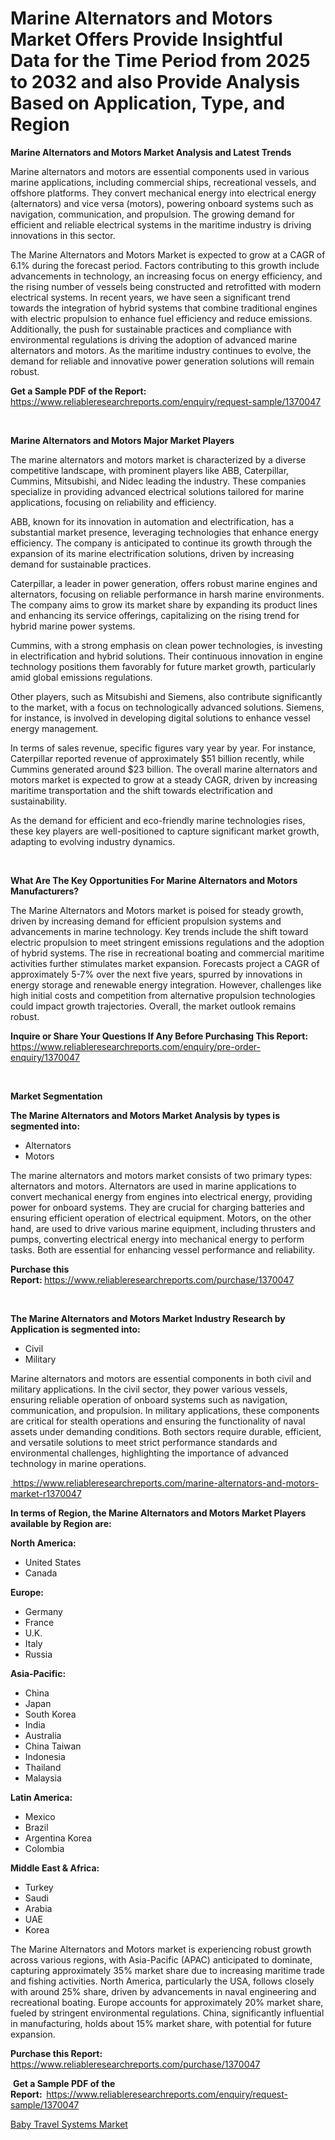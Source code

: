 <p><h1>Marine Alternators and Motors Market Offers Provide Insightful Data for the Time Period from 2025 to 2032 and also Provide Analysis Based on Application, Type, and Region</h1></p><p><strong>Marine Alternators and Motors Market Analysis and Latest Trends</strong></p>
<p><p>Marine alternators and motors are essential components used in various marine applications, including commercial ships, recreational vessels, and offshore platforms. They convert mechanical energy into electrical energy (alternators) and vice versa (motors), powering onboard systems such as navigation, communication, and propulsion. The growing demand for efficient and reliable electrical systems in the maritime industry is driving innovations in this sector.</p><p>The Marine Alternators and Motors Market is expected to grow at a CAGR of 6.1% during the forecast period. Factors contributing to this growth include advancements in technology, an increasing focus on energy efficiency, and the rising number of vessels being constructed and retrofitted with modern electrical systems. In recent years, we have seen a significant trend towards the integration of hybrid systems that combine traditional engines with electric propulsion to enhance fuel efficiency and reduce emissions. Additionally, the push for sustainable practices and compliance with environmental regulations is driving the adoption of advanced marine alternators and motors. As the maritime industry continues to evolve, the demand for reliable and innovative power generation solutions will remain robust.</p></p>
<p><strong>Get a Sample PDF of the Report:&nbsp;</strong> <a href="https://www.reliableresearchreports.com/enquiry/request-sample/1370047?utm_campaign=3031&utm_medium=2&utm_source=Github&utm_content=ia&utm_term=22032025&utm_id=marine-alternators-and-motors">https://www.reliableresearchreports.com/enquiry/request-sample/1370047</a></p>
<p>&nbsp;</p>
<p><strong>Marine Alternators and Motors Major Market Players</strong></p>
<p><p>The marine alternators and motors market is characterized by a diverse competitive landscape, with prominent players like ABB, Caterpillar, Cummins, Mitsubishi, and Nidec leading the industry. These companies specialize in providing advanced electrical solutions tailored for marine applications, focusing on reliability and efficiency. </p><p>ABB, known for its innovation in automation and electrification, has a substantial market presence, leveraging technologies that enhance energy efficiency. The company is anticipated to continue its growth through the expansion of its marine electrification solutions, driven by increasing demand for sustainable practices.</p><p>Caterpillar, a leader in power generation, offers robust marine engines and alternators, focusing on reliable performance in harsh marine environments. The company aims to grow its market share by expanding its product lines and enhancing its service offerings, capitalizing on the rising trend for hybrid marine power systems.</p><p>Cummins, with a strong emphasis on clean power technologies, is investing in electrification and hybrid solutions. Their continuous innovation in engine technology positions them favorably for future market growth, particularly amid global emissions regulations.</p><p>Other players, such as Mitsubishi and Siemens, also contribute significantly to the market, with a focus on technologically advanced solutions. Siemens, for instance, is involved in developing digital solutions to enhance vessel energy management.</p><p>In terms of sales revenue, specific figures vary year by year. For instance, Caterpillar reported revenue of approximately $51 billion recently, while Cummins generated around $23 billion. The overall marine alternators and motors market is expected to grow at a steady CAGR, driven by increasing maritime transportation and the shift towards electrification and sustainability.</p><p>As the demand for efficient and eco-friendly marine technologies rises, these key players are well-positioned to capture significant market growth, adapting to evolving industry dynamics.</p></p>
<p>&nbsp;</p>
<p><strong>What Are The Key Opportunities For Marine Alternators and Motors Manufacturers?</strong></p>
<p><p>The Marine Alternators and Motors market is poised for steady growth, driven by increasing demand for efficient propulsion systems and advancements in marine technology. Key trends include the shift toward electric propulsion to meet stringent emissions regulations and the adoption of hybrid systems. The rise in recreational boating and commercial maritime activities further stimulates market expansion. Forecasts project a CAGR of approximately 5-7% over the next five years, spurred by innovations in energy storage and renewable energy integration. However, challenges like high initial costs and competition from alternative propulsion technologies could impact growth trajectories. Overall, the market outlook remains robust.</p></p>
<p><strong>Inquire or Share Your Questions If Any Before Purchasing This Report:</strong> <a href="https://www.reliableresearchreports.com/enquiry/pre-order-enquiry/1370047?utm_campaign=3031&utm_medium=2&utm_source=Github&utm_content=ia&utm_term=22032025&utm_id=marine-alternators-and-motors">https://www.reliableresearchreports.com/enquiry/pre-order-enquiry/1370047</a></p>
<p>&nbsp;</p>
<p><strong>Market Segmentation</strong></p>
<p><strong>The Marine Alternators and Motors Market Analysis by types is segmented into:</strong></p>
<p><ul><li>Alternators</li><li>Motors</li></ul></p>
<p><p>The marine alternators and motors market consists of two primary types: alternators and motors. Alternators are used in marine applications to convert mechanical energy from engines into electrical energy, providing power for onboard systems. They are crucial for charging batteries and ensuring efficient operation of electrical equipment. Motors, on the other hand, are used to drive various marine equipment, including thrusters and pumps, converting electrical energy into mechanical energy to perform tasks. Both are essential for enhancing vessel performance and reliability.</p></p>
<p><strong>Purchase this Report:&nbsp;</strong><a href="https://www.reliableresearchreports.com/purchase/1370047?utm_campaign=3031&utm_medium=2&utm_source=Github&utm_content=ia&utm_term=22032025&utm_id=marine-alternators-and-motors">https://www.reliableresearchreports.com/purchase/1370047</a></p>
<p>&nbsp;</p>
<p><strong>The Marine Alternators and Motors Market Industry Research by Application is segmented into:</strong></p>
<p><ul><li>Civil</li><li>Military</li></ul></p>
<p><p>Marine alternators and motors are essential components in both civil and military applications. In the civil sector, they power various vessels, ensuring reliable operation of onboard systems such as navigation, communication, and propulsion. In military applications, these components are critical for stealth operations and ensuring the functionality of naval assets under demanding conditions. Both sectors require durable, efficient, and versatile solutions to meet strict performance standards and environmental challenges, highlighting the importance of advanced technology in marine operations.</p></p>
<p><a href="https://www.reliableresearchreports.com/marine-alternators-and-motors-market-r1370047?utm_campaign=3031&utm_medium=2&utm_source=Github&utm_content=ia&utm_term=22032025&utm_id=marine-alternators-and-motors">&nbsp;https://www.reliableresearchreports.com/marine-alternators-and-motors-market-r1370047</a></p>
<p><strong>In terms of Region, the Marine Alternators and Motors Market Players available by Region are:</strong></p>
<p>
    <p> <strong> North America: </strong>
        <ul>
            <li>United States</li>
            <li>Canada</li>
        </ul>
        </p> 
    <p> <strong> Europe: </strong>
        <ul>
            <li>Germany</li>
            <li>France</li>
            <li>U.K.</li>
            <li>Italy</li>
            <li>Russia</li>
        </ul>
        </p> 
    <p> <strong> Asia-Pacific: </strong>
        <ul>
            <li>China</li>
            <li>Japan</li>
            <li>South Korea</li>
            <li>India</li>
            <li>Australia</li>
            <li>China Taiwan</li>
            <li>Indonesia</li>
            <li>Thailand</li>
            <li>Malaysia</li>
        </ul>
        </p> 
    <p> <strong> Latin America: </strong>
        <ul>
            <li>Mexico</li>
            <li>Brazil</li>
            <li>Argentina Korea</li>
            <li>Colombia</li>
        </ul>
        </p> 
    <p> <strong> Middle East & Africa: </strong>
        <ul>
            <li>Turkey</li>
            <li>Saudi</li>
            <li>Arabia</li>
            <li>UAE</li>
            <li>Korea</li>
        </ul>
    </p>
    </p>
<p><p>The Marine Alternators and Motors market is experiencing robust growth across various regions, with Asia-Pacific (APAC) anticipated to dominate, capturing approximately 35% market share due to increasing maritime trade and fishing activities. North America, particularly the USA, follows closely with around 25% share, driven by advancements in naval engineering and recreational boating. Europe accounts for approximately 20% market share, fueled by stringent environmental regulations. China, significantly influential in manufacturing, holds about 15% market share, with potential for future expansion.</p></p>
<p><strong>Purchase this Report: </strong><a href="https://www.reliableresearchreports.com/purchase/1370047?utm_campaign=3031&utm_medium=2&utm_source=Github&utm_content=ia&utm_term=22032025&utm_id=marine-alternators-and-motors">https://www.reliableresearchreports.com/purchase/1370047</a></p>
<p>&nbsp;<strong>Get a Sample PDF of the Report:&nbsp;&nbsp;</strong><a href="https://www.reliableresearchreports.com/enquiry/request-sample/1370047?utm_campaign=3031&utm_medium=2&utm_source=Github&utm_content=ia&utm_term=22032025&utm_id=marine-alternators-and-motors">https://www.reliableresearchreports.com/enquiry/request-sample/1370047</a></p>
<p><strong></strong></p>
<p><p><a href="https://github.com/akrachveslov/Market-Research-Report-List-1/blob/main/baby-travel-systems-market.md?utm_campaign=3031&utm_medium=2&utm_source=Github&utm_content=ia&utm_term=22032025&utm_id=marine-alternators-and-motors">Baby Travel Systems Market</a></p></p>